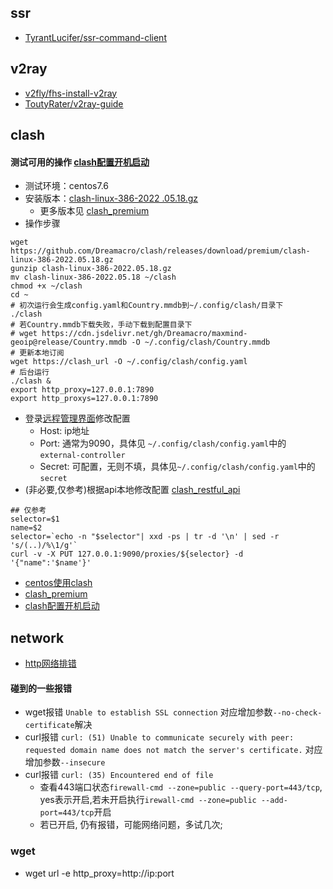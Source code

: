 ## ssr
* [TyrantLucifer/ssr-command-client](https://github.com/TyrantLucifer/ssr-command-client)

## v2ray
* [v2fly/fhs-install-v2ray](https://github.com/v2fly/fhs-install-v2ray)
* [ToutyRater/v2ray-guide](https://github.com/ToutyRater/v2ray-guide)

## clash

#### 测试可用的操作 [clash配置开机启动](https://einverne.github.io/post/2021/03/linux-use-clash.html)
- 测试环境：centos7.6
- 安装版本：[clash-linux-386-2022 .05.18.gz](https://github.com/Dreamacro/clash/releases/download/premium/clash-linux-386-2022.05.18.gz)   
  - 更多版本见 [clash_premium](https://github.com/Dreamacro/clash/releases/tag/premium)
- 操作步骤
```shell
wget https://github.com/Dreamacro/clash/releases/download/premium/clash-linux-386-2022.05.18.gz 
gunzip clash-linux-386-2022.05.18.gz
mv clash-linux-386-2022.05.18 ~/clash
chmod +x ~/clash
cd ~
# 初次运行会生成config.yaml和Country.mmdb到~/.config/clash/目录下
./clash 
# 若Country.mmdb下载失败，手动下载到配置目录下
# wget https://cdn.jsdelivr.net/gh/Dreamacro/maxmind-geoip@release/Country.mmdb -O ~/.config/clash/Country.mmdb
# 更新本地订阅
wget https://clash_url -O ~/.config/clash/config.yaml
# 后台运行
./clash &
export http_proxy=127.0.0.1:7890
export http_proxys=127.0.0.1:7890
```
- 登录[远程管理界面](http://clash.razord.top/)修改配置
  - Host: ip地址
  - Port: 通常为9090，具体见 `~/.config/clash/config.yaml`中的`external-controller`
  - Secret: 可配置，无则不填，具体见`~/.config/clash/config.yaml`中的`secret` 
- (非必要,仅参考)根据api本地修改配置 [clash_restful_api](https://clash.gitbook.io/)
```shell
## 仅参考
selector=$1
name=$2
selector=`echo -n "$selector"| xxd -ps | tr -d '\n' | sed -r 's/(..)/%\1/g'`
curl -v -X PUT 127.0.0.1:9090/proxies/${selector} -d '{"name":'$name'}'
```

* [centos使用clash](https://i.jakeyu.top/2021/11/27/centos-%E4%BD%BF%E7%94%A8-Clash-%E6%A2%AF%E5%AD%90/)
* [clash_premium](https://github.com/Dreamacro/clash/releases/tag/premium)
* [clash配置开机启动](https://einverne.github.io/post/2021/03/linux-use-clash.html)


## network
* [http网络排错](https://www.cnblogs.com/hujuntao/p/11984700.html)
#### 碰到的一些报错
- wget报错 `Unable to establish SSL connection` 对应增加参数`--no-check-certificate`解决
- curl报错 `curl: (51) Unable to communicate securely with peer: requested domain name does not match the server's certificate.` 对应增加参数`--insecure`
- curl报错 `curl: (35) Encountered end of file` 
  - 查看443端口状态`firewall-cmd --zone=public --query-port=443/tcp`, yes表示开启,若未开启执行`irewall-cmd --zone=public --add-port=443/tcp`开启
  - 若已开启, 仍有报错，可能网络问题，多试几次;

### wget
- wget url -e http_proxy=http://ip:port
